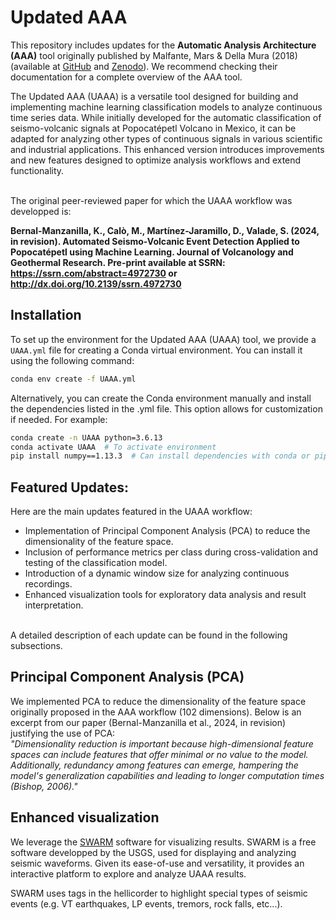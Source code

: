 # Updated AAA 

This repository includes updates for the **Automatic Analysis Architecture (AAA)** tool originally published by Malfante, Mars & Della Mura (2018) (available at [GitHub](https://github.com/malfante/AAA) and [Zenodo](https://zenodo.org/records/1216028)). We recommend checking their documentation for a complete overview of the AAA tool.

The Updated AAA (UAAA) is a versatile tool designed for building and implementing machine learning classification models to analyze continuous time series data. While initially developed for the automatic classification of seismo-volcanic signals at Popocatépetl Volcano in Mexico, it can be adapted for analyzing other types of continuous signals in various scientific and industrial applications. This enhanced version introduces improvements and new features designed to optimize analysis workflows and extend functionality.

<br>
The original peer-reviewed paper for which the UAAA workflow was developped is:

**Bernal-Manzanilla, K., Calò, M., Martínez-Jaramillo, D., Valade, S. (2024, in revision). Automated Seismo-Volcanic Event Detection Applied to Popocatépetl using Machine Learning. Journal of Volcanology and Geothermal Research. Pre-print available at SSRN: https://ssrn.com/abstract=4972730 or http://dx.doi.org/10.2139/ssrn.4972730**

## Installation  

To set up the environment for the Updated AAA (UAAA) tool, we provide a `UAAA.yml` file for creating a Conda virtual environment. You can install it using the following command:  

```bash
conda env create -f UAAA.yml
```

Alternatively, you can create the Conda environment manually and install the dependencies listed in the .yml file. This option allows for customization if needed.
For example:
```bash
conda create -n UAAA python=3.6.13
conda activate UAAA  # To activate environment
pip install numpy==1.13.3  # Can install dependencies with conda or pip
```
## Featured Updates:  
Here are the main updates featured in the UAAA workflow:
- Implementation of Principal Component Analysis (PCA) to reduce the dimensionality of the feature space.  
- Inclusion of performance metrics per class during cross-validation and testing of the classification model.  
- Introduction of a dynamic window size for analyzing continuous recordings.  
- Enhanced visualization tools for exploratory data analysis and result interpretation.
<br>
A detailed description of each update can be found in the following subsections.

## Principal Component Analysis (PCA)
We implemented PCA to reduce the dimensionality of the feature space originally proposed in the AAA workflow (102 dimensions). Below is an excerpt from our paper (Bernal-Manzanilla et al., 2024, in revision) justifying the use of PCA:
<br>
*"Dimensionality reduction is important because high-dimensional feature spaces can include features that offer minimal or no value to the model. Additionally, redundancy among features can emerge, hampering the model's generalization capabilities and leading to longer computation times (Bishop, 2006)."*




## Enhanced visualization

We leverage the [SWARM](https://volcanoes.usgs.gov/software/swarm/index.shtml) software for visualizing results. SWARM is a free software developped by the USGS, used for displaying and analyzing seismic waveforms. Given its ease-of-use and versatility, it provides an interactive platform to explore and analyze UAAA results.

SWARM uses tags in the hellicorder to highlight special types of seismic events (e.g. VT earthquakes, LP events, tremors, rock falls, etc...).
